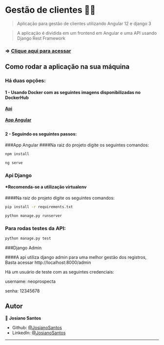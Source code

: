 # Gestão de clientes 👤👤

> Aplicação para gestão de clientes utilizando Angular 12 e django 3

> A aplicação é dividida em um frontend em Angular e uma API usando Django Rest Framework
### => [Clique aqui para acessar ](https://josianosantos.github.io)

## Como rodar a aplicação na sua máquina
### Há duas opções:
#### 1 -  Usando Docker com as seguintes imagens disponibilizadas no DockerHub
####  [Api](https://josianos)
####  [App Angular](https://josianos)
##
#### 2 - Seguindo os seguintes passos:

###App Angular
####Na raiz do projeto digite os seguintes comandos:

```sh
npm install
```
```sh
ng serve
```

### Api Django
#### *Recomenda-se a utilização virtualenv

####Na raiz do projeto digite os seguintes comandos:
```sh
pip install -r requirements.txt
```
```sh
python manage.py runserver
```

### Para rodas testes da API:

```sh
python manage.py test
```

###Django Admin

####A api utiliza django admin para uma melhor gestão dos registros, 
Basta acessar http://localhost:8000/admin 

Há um usuário de teste com as seguintes credenciais:

username: neoprospecta

senha: 12345678

## Autor

👤 **Josiano Santos**

* Github: [@JosianoSantos](https://github.com/JosianoSantos)
* LinkedIn: [@JosianoSantos](https://linkedin.com/in/JosianoSantos)




---